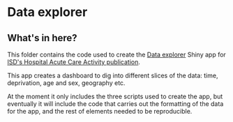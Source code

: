 # Data explorer
## What's in here?
This folder contains the code used to create the [Data explorer](http://www.isdscotland.org/tpp/data-explorer/) Shiny app for [ISD's Hospital Acute Care Activity publication](http://www.isdscotland.org/tpp/).

This app creates a dashboard to dig into different slices of the data: time, deprivation, age and sex, geography etc.

At the moment it only includes the three scripts used to create the app, but eventually it will include the code that carries out the formatting of the data for the app, and the rest of elements needed to be reproducible.
